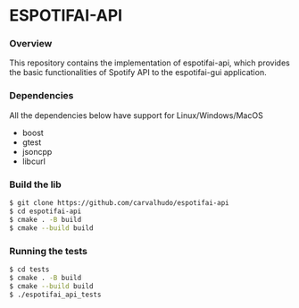 # ESPOTIFAI-API

### Overview

This repository contains the implementation of espotifai-api, which provides the basic
functionalities of Spotify API to the espotifai-gui application.

### Dependencies

All the dependencies below have support for Linux/Windows/MacOS

- boost
- gtest
- jsoncpp
- libcurl

### Build the lib

```bash
$ git clone https://github.com/carvalhudo/espotifai-api
$ cd espotifai-api
$ cmake . -B build
$ cmake --build build
```

### Running the tests

```bash
$ cd tests
$ cmake . -B build
$ cmake --build build
$ ./espotifai_api_tests
```
